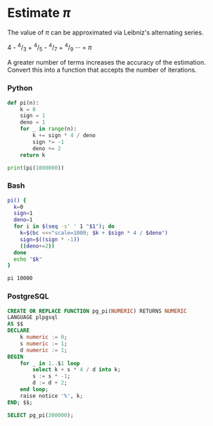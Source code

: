 # Estimate *π*

The value of *π* can be approximated via Leibniz's alternating series.

4 - <sup>4</sup>/<sub>3</sub> + <sup>4</sup>/<sub>5</sub> - <sup>4</sup>/<sub>7</sub> + <sup>4</sup>/<sub>9</sub> ··· = *π*   

A greater number of terms increases the accuracy of the estimation. Convert this into a function that accepts the number of iterations.

### Python
```python
def pi(n):
    k = 0
    sign = 1
    deno = 1
    for _ in range(n):
        k += sign * 4 / deno
        sign *= -1
        deno += 2
    return k

print(pi(1000000))
```

### Bash
```bash
pi() {
  k=0
  sign=1
  deno=1
  for i in $(seq -s' ' 1 "$1"); do
    k=$(bc <<<"scale=1000; $k + $sign * 4 / $deno")
    sign=$((sign * -1))
    ((deno+=2))
  done
  echo "$k"
}

pi 10000
```

### PostgreSQL
```sql
CREATE OR REPLACE FUNCTION pg_pi(NUMERIC) RETURNS NUMERIC
LANGUAGE plpgsql
AS $$
DECLARE
	k numeric := 0;
	s numeric := 1;
	d numeric := 1;
BEGIN
	for _ in 1..$1 loop
		select k + s * 4 / d into k;
		s := s * -1;
		d := d + 2;
	end loop;
	raise notice '%', k;
END; $$;

SELECT pg_pi(300000);
```
